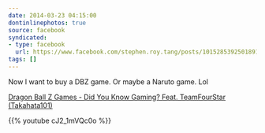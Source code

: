```yaml
---
date: 2014-03-23 04:15:00
dontinlinephotos: true
source: facebook
syndicated:
- type: facebook
  url: https://www.facebook.com/stephen.roy.tang/posts/10152853925018912
tags: []
---
```


Now I want to buy a DBZ game. Or maybe a Naruto game. Lol

[Dragon Ball Z Games - Did You Know Gaming? Feat. TeamFourStar (Takahata101)](https://www.youtube.com/attribution_link?a=8ExredRTyLg&u=%2Fwatch%3Fv%3DcJ2_1mVQc0o%26feature%3Dshare)



{{% youtube cJ2_1mVQc0o %}}